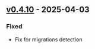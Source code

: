 ## [v0.4.10](https://pypi.org/project/amsdal_cli/0.4.10/) - 2025-04-03

### Fixed

- Fix for migrations detection
